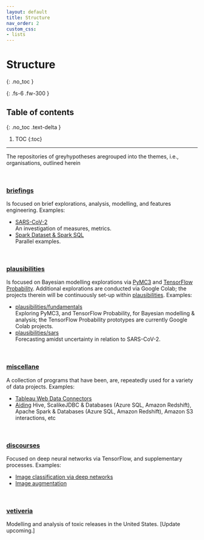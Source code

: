 ```yaml
---
layout: default
title: Structure
nav_order: 2
custom_css:
- lists
---
```


# Structure
{: .no_toc }



{: .fs-6 .fw-300 }

## Table of contents
{: .no_toc .text-delta }

1. TOC
{:toc}

---

The repositories of greyhypotheses aregrouped into the themes, i.e., organisations, outlined herein

<br>

### [briefings](https://github.com/briefings)

Is focused on brief explorations, analysis, modelling, and features engineering.  Examples:
<ul>
  <li><a href="https://briefings.github.io/docs/sars-cov-2-trends-and-metrics" target="\_blank">SARS-CoV-2</a>
    <br>An investigation of measures, metrics.</li>
  <li><a href="https://briefings.github.io/docs/spark-dataset-and-spark-sql">Spark Dataset & Spark SQL</a><br>Parallel examples.</li>
</ul>

<br>

### [plausibilities](https://github.com/plausibilities)

Is focused on Bayesian modelling explorations via <a href="https://docs.pymc.io" target="\_blank">PyMC3</a> and <a href="https://www.tensorflow.org/probability/">TensorFlow Probability</a>.  Additional explorations are conducted via Google Colab; the projects therein will be continuously set-up within <a href="https://github.com/plausibilities" target="\_blank">plausibilities</a>.  Examples:
<ul>
  <li><a href="https://github.com/plausibilities/fundamentals" target="\_blank">plausibilities/fundamentals</a>
    <br/>Exploring PyMC3, and TensorFlow Probability, for Bayesian modelling & analysis; the TensorFlow
    Probability prototypes are currently Google Colab projects.</li>
  <li><a href="https://github.com/plausibilities/sars" target="\_blank">plausibilities/sars</a>
    <br/>Forecasting amidst uncertainty in relation to SARS-CoV-2.</li>
</ul>

<br>

### [miscellane](https://github.com/miscellane)

A collection of programs that have been, are, repeatedly used for a variety of data projects.  Examples:
<ul>
  <li><a href="http://miscellane.github.io/connectors" target="\_blank">Tableau Web Data Connectors</a></li>
  <li><a href="https://github.com/miscellane/infrastructure" target="\_blank">Aiding</a>
    Hive, ScalikeJDBC & Databases (Azure SQL, Amazon Redshift), Apache Spark & Databases (Azure SQL, Amazon Redshift),
    Amazon S3 interactions, etc</li>
</ul>

<br>

### [discourses](https://github.com/discourses)

Focused on deep neural networks via TensorFlow, and supplementary processes.  Examples:
<ul>
  <li><a href="https://github.com/discourses/derma" target="\_blank">Image classification via deep
    networks</a></li>
  <li><a href="https://github.com/discourses/augmentation" target="\_blank">Image augmentation</a></li>
</ul>

<br>

### [vetiveria](https://github.com/vetiveria)

Modelling and analysis of toxic releases in the United States.  [Update upcoming.]

<br>
<br>
